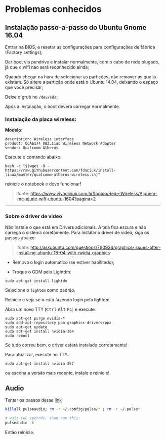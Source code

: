 # Problemas conhecidos

## Instalação passo-a-passo do Ubuntu Gnome 16.04

Entrar na BIOS, e resetar as configurações para configurações de fábrica (Factory settings);

Dar boot via pendrive e instalar normalmente, com o cabo de rede plugado, já que o wifi nao será reconhecido ainda;

Quando chegar na hora de selecionar as partições, não remover as que já existem. Só altere a partição onde está o Ubuntu 14.04, deixando o espaço que você precisar;

Deixe o grub no `/dev/sda`;

Após a instalação, o boot deverá carregar normalmente.

### Instalação da placa wireless:

**Modelo:**

```
description: Wireless interface
product: QCA6174 802.11ac Wireless Network Adapter
vendor: Qualcomm Atheros
```

Execute o comando abaixo:

```console
bash -c "$(wget -O - https://raw.githubusercontent.com/fdaciuk/install-linux/master/qualcomm-atheros-wireless.sh)"
```

reinicie o notebook e deve funcionar!

> fonte: https://www.vivaolinux.com.br/topico/Rede-Wireless/Alguem-me-ajude-wifi-ubuntu-1604?pagina=2

---

### Sobre o driver de video

Não instale  o que está em Drivers adicionais. A tela fica escura e não carrega o sistema coretamente. Para instalar o driver de video, siga os passos abaixo:

> fonte: http://askubuntu.com/questions/760934/graphics-issues-after-installing-ubuntu-16-04-with-nvidia-graphics

- Remova o login automatico (se estiver habilitado);

- Troque o GDM pelo Lightdm:

```console
sudo apt-get install lightdm
```

Selecione o `lightdm` como padrão.

Reinicie e veja se o está fazendo login pelo lightdm.

Abra um novo TTY (<kbd>Ctrl</kbd> <kbd>Alt</kbd> <kbd>F1</kbd>) e execute:

```console
sudo apt-get purge nvidia-*
sudo add-apt-repository ppa:graphics-drivers/ppa
sudo apt-get update
sudo apt-get install nvidia-364
sudo reboot
```

Se tudo correu bem, o driver estará instalado corretamente!

Para atualizar, execute no TTY:

```console
sudo apt-get install nvidia-367
```

ou escoha a versão mais recente, instale e reinicie!

## Audio

Tentar os passos desse [link](https://help.ubuntu.com/community/SoundTroubleshootingProcedure)

```sh
killall pulseaudio; rm -r ~/.config/pulse/* ; rm -r ~/.pulse*

# wait ten seconds, then run this:
pulseaudio -k
```

Então reinicie.

